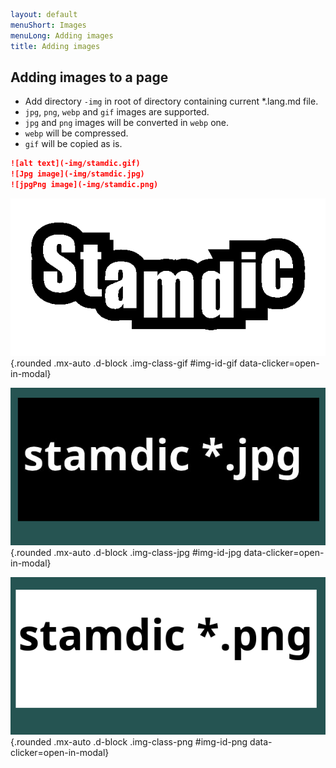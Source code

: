 ```yaml
layout: default
menuShort: Images
menuLong: Adding images
title: Adding images
```
<!--config-->
## Adding images to a page

- Add directory `-img` in root of directory containing current *.lang.md file.
- `jpg`, `png`, `webp` and `gif` images are supported.  
- `jpg` and `png` images will be converted in `webp` one.
- `webp` will be compressed.
- `gif` will be copied as is.

```markdown
![alt text](-img/stamdic.gif)
![Jpg image](-img/stamdic.jpg)
![jpgPng image](-img/stamdic.png)
```

![Gif image](-img/stamdic.gif){.rounded .mx-auto .d-block .img-class-gif #img-id-gif data-clicker=open-in-modal}

![Jpg image](-img/stamdic.jpg){.rounded .mx-auto .d-block .img-class-jpg #img-id-jpg data-clicker=open-in-modal}

![jpgPng image](-img/stamdic.png){.rounded .mx-auto .d-block .img-class-png #img-id-png data-clicker=open-in-modal}
